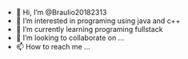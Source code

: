 - 👋 Hi, I’m @Braulio20182313
- 👀 I’m interested in programing using java and c++ 
- 🌱 I’m currently learning programing fullstack
- 💞️ I’m looking to collaborate on ...
- 📫 How to reach me ...

<!---
Braulio20182313/Braulio20182313 is a ✨ special ✨ repository because its `README.md` (this file) appears on your GitHub profile.
You can click the Preview link to take a look at your changes.
--->
